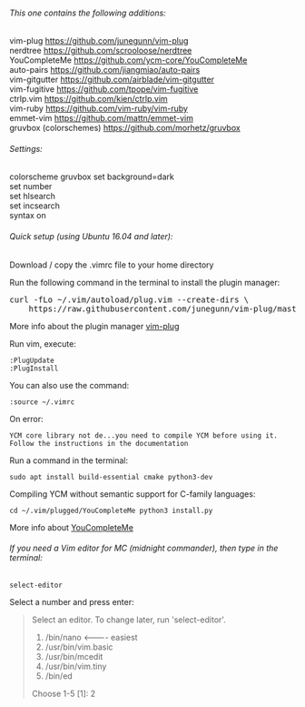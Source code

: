 ###### This one contains the following additions:

vim-plug  https://github.com/junegunn/vim-plug <br />
nerdtree  https://github.com/scrooloose/nerdtree <br />
YouCompleteMe https://github.com/ycm-core/YouCompleteMe <br />
auto-pairs https://github.com/jiangmiao/auto-pairs <br />
vim-gitgutter https://github.com/airblade/vim-gitgutter <br />
vim-fugitive https://github.com/tpope/vim-fugitive <br />
ctrlp.vim https://github.com/kien/ctrlp.vim <br />
vim-ruby https://github.com/vim-ruby/vim-ruby <br />
emmet-vim https://github.com/mattn/emmet-vim  <br />
gruvbox  (colorschemes) https://github.com/morhetz/gruvbox

###### Settings:

colorscheme gruvbox
set background=dark  <br />
set number  <br />
set hlsearch  <br />
set incsearch  <br />
syntax on

###### Quick setup (using Ubuntu 16.04 and later):

Download / copy the .vimrc file to your home directory 

Run the following command in the terminal to install the plugin manager:  <br />

<pre>curl -fLo <span class="pl-k">~</span>/.vim/autoload/plug.vim --create-dirs \
    https://raw.githubusercontent.com/junegunn/vim-plug/master/plug.vim</pre>
  
 More info about the plugin manager [vim-plug](https://github.com/junegunn/vim-plug)  <br />
 
 Run vim, execute:  <br />
 
 `:PlugUpdate`  <br />
 `:PlugInstall`  <br />
 
 You can also use the command: <br />
 
 `:source ~/.vimrc`
 
On error:
<pre><code>YCM core library not de...you need to compile YCM before using it. Follow the instructions in the documentation</code></pre>
Run a command in the terminal:  <br />

`sudo apt install build-essential cmake python3-dev`

Compiling YCM without semantic support for C-family languages: <br />

`cd ~/.vim/plugged/YouCompleteMe
python3 install.py`  <br />

More info about [YouCompleteMe](https://github.com/ycm-core/YouCompleteMe#linux-64-bit)

###### If you need a Vim editor for MC (midnight commander), then type in the terminal: <br />

`select-editor`

Select a number and press enter: <br />

> Select an editor.  To change later, run 'select-editor'.
>  1. /bin/nano        <---- easiest
>  2. /usr/bin/vim.basic
>  3. /usr/bin/mcedit
>  4. /usr/bin/vim.tiny
>  5. /bin/ed
>
> Choose 1-5 [1]: 2

